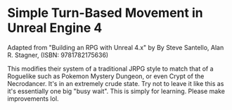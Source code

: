 # Simple Turn-Based Movement in Unreal Engine 4
Adapted from "Building an RPG with Unreal 4.x" by By Steve Santello, Alan R. Stagner, (ISBN: 9781782175636)

This modifies their system of a traditional JRPG style to match that of a Roguelike such as Pokemon Mystery Dungeon, or even Crypt of the Necrodancer. It's in an extremely crude state. Try not to leave it like this as it's essentially one big "busy wait". This is simply for learning. Please make improvements lol.
